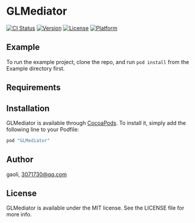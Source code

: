 # GLMediator

[![CI Status](http://img.shields.io/travis/gaoli/GLMediator.svg?style=flat)](https://travis-ci.org/gaoli/GLMediator)
[![Version](https://img.shields.io/cocoapods/v/GLMediator.svg?style=flat)](http://cocoapods.org/pods/GLMediator)
[![License](https://img.shields.io/cocoapods/l/GLMediator.svg?style=flat)](http://cocoapods.org/pods/GLMediator)
[![Platform](https://img.shields.io/cocoapods/p/GLMediator.svg?style=flat)](http://cocoapods.org/pods/GLMediator)

## Example

To run the example project, clone the repo, and run `pod install` from the Example directory first.

## Requirements

## Installation

GLMediator is available through [CocoaPods](http://cocoapods.org). To install
it, simply add the following line to your Podfile:

```ruby
pod "GLMediator"
```

## Author

gaoli, 3071730@qq.com

## License

GLMediator is available under the MIT license. See the LICENSE file for more info.
